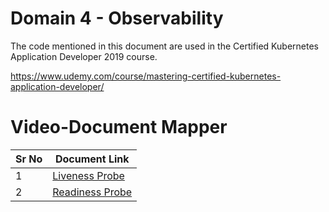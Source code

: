 # Domain 4 - Observability

The code mentioned in this document are used in the Certified Kubernetes Application Developer 2019 course.

https://www.udemy.com/course/mastering-certified-kubernetes-application-developer/


# Video-Document Mapper

| Sr No | Document Link |
| ------ | ------ |
| 1 | [Liveness Probe][PlDa] |
| 2 | [Readiness Probe][PlDb] |





   [PlDa]: <https://github.com/zealvora/certified-kubernetes-application-developer/blob/master/Domain%205%20-%20Observability/livenessprobe.yaml>
   [PlDb]: <https://github.com/zealvora/certified-kubernetes-application-developer/blob/master/Domain%205%20-%20Observability/readinessprobe.yaml>


